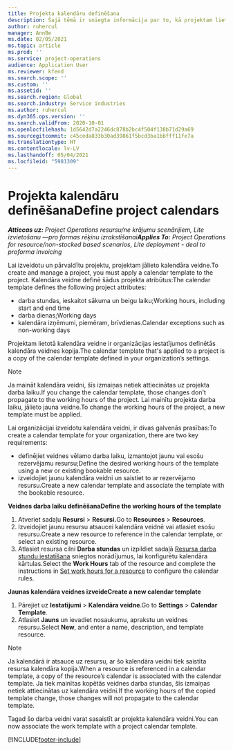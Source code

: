```yaml
---
title: Projekta kalendāru definēšana
description: Šajā tēmā ir sniegta informācija par to, kā projektam lietot kalendāra veidni, lai sekotu līdzi projekta grafikam.
author: ruhercul
manager: AnnBe
ms.date: 02/05/2021
ms.topic: article
ms.prod: ''
ms.service: project-operations
audience: Application User
ms.reviewer: kfend
ms.search.scope: ''
ms.custom: ''
ms.assetid: ''
ms.search.region: Global
ms.search.industry: Service industries
ms.author: ruhercul
ms.dyn365.ops.version: ''
ms.search.validFrom: 2020-10-01
ms.openlocfilehash: 1d5642d7a2246dc878b2bc4f504f138b71d29a69
ms.sourcegitcommit: c45ceda833b30ad39861f5bcd3ba1bbfff11fe7a
ms.translationtype: HT
ms.contentlocale: lv-LV
ms.lasthandoff: 05/04/2021
ms.locfileid: "5981309"
---
```

# <a name="define-project-calendars"></a><span data-ttu-id="6cf5d-103">Projekta kalendāru definēšana</span><span class="sxs-lookup"><span data-stu-id="6cf5d-103">Define project calendars</span></span>

<span data-ttu-id="6cf5d-104">_**Attiecas uz:** Project Operations resursu/ne krājumu scenārijiem, Lite izvietošanu —pro formas rēķinu izrakstīšanai_</span><span class="sxs-lookup"><span data-stu-id="6cf5d-104">_**Applies To:** Project Operations for resource/non-stocked based scenarios, Lite deployment - deal to proforma invoicing_</span></span>

<span data-ttu-id="6cf5d-105">Lai izveidotu un pārvaldītu projektu, projektam jālieto kalendāra veidne.</span><span class="sxs-lookup"><span data-stu-id="6cf5d-105">To create and manage a project, you must apply a calendar template to the project.</span></span> <span data-ttu-id="6cf5d-106">Kalendāra veidne definē šādus projekta atribūtus:</span><span class="sxs-lookup"><span data-stu-id="6cf5d-106">The calendar template defines the following project attributes:</span></span>

- <span data-ttu-id="6cf5d-107">darba stundas, ieskaitot sākuma un beigu laiku;</span><span class="sxs-lookup"><span data-stu-id="6cf5d-107">Working hours, including start and end time</span></span>
- <span data-ttu-id="6cf5d-108">darba dienas;</span><span class="sxs-lookup"><span data-stu-id="6cf5d-108">Working days</span></span>
- <span data-ttu-id="6cf5d-109">kalendāra izņēmumi, piemēram, brīvdienas.</span><span class="sxs-lookup"><span data-stu-id="6cf5d-109">Calendar exceptions such as non-working days</span></span>

<span data-ttu-id="6cf5d-110">Projektam lietotā kalendāra veidne ir organizācijas iestatījumos definētās kalendāra veidnes kopija.</span><span class="sxs-lookup"><span data-stu-id="6cf5d-110">The calendar template that's applied to a project is a copy of the calendar template defined in your organization’s settings.</span></span>

> [!NOTE]
> <span data-ttu-id="6cf5d-111">Ja maināt kalendāra veidni, šīs izmaiņas netiek attiecinātas uz projekta darba laiku.</span><span class="sxs-lookup"><span data-stu-id="6cf5d-111">If you change the calendar template, those changes don't propagate to the working hours of the project.</span></span> <span data-ttu-id="6cf5d-112">Lai mainītu projekta darba laiku, jālieto jauna veidne.</span><span class="sxs-lookup"><span data-stu-id="6cf5d-112">To change the working hours of the project, a new template must be applied.</span></span>

<span data-ttu-id="6cf5d-113">Lai organizācijai izveidotu kalendāra veidni, ir divas galvenās prasības:</span><span class="sxs-lookup"><span data-stu-id="6cf5d-113">To create a calendar template for your organization, there are two key requirements:</span></span>

- <span data-ttu-id="6cf5d-114">definējiet veidnes vēlamo darba laiku, izmantojot jaunu vai esošu rezervējamu resursu;</span><span class="sxs-lookup"><span data-stu-id="6cf5d-114">Define the desired working hours of the template using a new or existing bookable resource.</span></span>
- <span data-ttu-id="6cf5d-115">izveidojiet jaunu kalendāra veidni un saistiet to ar rezervējamo resursu.</span><span class="sxs-lookup"><span data-stu-id="6cf5d-115">Create a new calendar template and associate the template with the bookable resource.</span></span>

<span data-ttu-id="6cf5d-116">**Veidnes darba laiku definēšana**</span><span class="sxs-lookup"><span data-stu-id="6cf5d-116">**Define the working hours of the template**</span></span>

1. <span data-ttu-id="6cf5d-117">Atveriet sadaļu **Resursi** \> **Resursi.**</span><span class="sxs-lookup"><span data-stu-id="6cf5d-117">Go to **Resources** \> **Resources**.</span></span>
2. <span data-ttu-id="6cf5d-118">Izveidojiet jaunu resursu atsaucei kalendāra veidnē vai atlasiet esošu resursu.</span><span class="sxs-lookup"><span data-stu-id="6cf5d-118">Create a new resource to reference in the calendar template, or select an existing resource.</span></span>
3. <span data-ttu-id="6cf5d-119">Atlasiet resursa cilni **Darba stundas** un izpildiet sadaļā [Resursa darba stundu iestatīšana](https://docs.microsoft.com/dynamics365/field-service/set-work-hours-resource) sniegtos norādījumus, lai konfigurētu kalendāra kārtulas.</span><span class="sxs-lookup"><span data-stu-id="6cf5d-119">Select the **Work Hours** tab of the resource and complete the instructions in [Set work hours for a resource](https://docs.microsoft.com/dynamics365/field-service/set-work-hours-resource) to configure the calendar rules.</span></span>

<span data-ttu-id="6cf5d-120">**Jaunas kalendāra veidnes izveide**</span><span class="sxs-lookup"><span data-stu-id="6cf5d-120">**Create a new calendar template**</span></span>

1. <span data-ttu-id="6cf5d-121">Pārejiet uz **Iestatījumi** \> **Kalendāra veidne**.</span><span class="sxs-lookup"><span data-stu-id="6cf5d-121">Go to **Settings** \> **Calendar Template**.</span></span>
2. <span data-ttu-id="6cf5d-122">Atlasiet **Jauns** un ievadiet nosaukumu, aprakstu un veidnes resursu.</span><span class="sxs-lookup"><span data-stu-id="6cf5d-122">Select **New**, and enter a name, description, and template resource.</span></span>

> [!NOTE]
> <span data-ttu-id="6cf5d-123">Ja kalendārā ir atsauce uz resursu, ar šo kalendāra veidni tiek saistīta resursa kalendāra kopija.</span><span class="sxs-lookup"><span data-stu-id="6cf5d-123">When a resource is referenced in a calendar template, a copy of the resource’s calendar is associated with the calendar template.</span></span> <span data-ttu-id="6cf5d-124">Ja tiek mainītas kopētās veidnes darba stundas, šīs izmaiņas netiek attiecinātas uz kalendāra veidni.</span><span class="sxs-lookup"><span data-stu-id="6cf5d-124">If the working hours of the copied template change, those changes will not propagate to the calendar template.</span></span>

<span data-ttu-id="6cf5d-125">Tagad šo darba veidni varat sasaistīt ar projekta kalendāra veidni.</span><span class="sxs-lookup"><span data-stu-id="6cf5d-125">You can now associate the work template with a project calendar template.</span></span>


[!INCLUDE[footer-include](../includes/footer-banner.md)]

